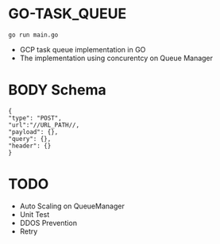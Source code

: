 # GO-TASK_QUEUE
    go run main.go

- GCP task queue implementation in GO
- The implementation using concurentcy on Queue Manager

# BODY Schema
    {
    "type": "POST",
    "url":"//URL_PATH//,
    "payload": {},
    "query": {},
    "header": {}
    }

# TODO
- Auto Scaling on QueueManager
- Unit Test
- DDOS Prevention
- Retry
